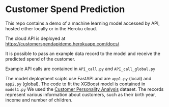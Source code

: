 # Customer Spend Prediction
This repo contains a demo of a machine learning model accessed by API, hosted either locally or in the Heroku cloud.

The cloud API is deployed at <a href="https://customerspendapidemo.herokuapp.com/docs/" target="_blank">https://customerspendapidemo.herokuapp.com/docs/</a>

It is possible to pass an example data record to the model and receive the predicted spend of the customer.

Example API calls are contained in `API_call.py` and `API_call_global.py`

The model deployment scipts use FastAPI and are `app1.py` (local) and `app2.py` (global).
The code to fit the XGBoost model is contained in `model1.py` We used the <a href="https://www.kaggle.com/imakash3011/customer-personality-analysis" target="_blank">Customer Personality Analysis</a> dataset. The records represent various information about customers, such as their birth year, income and number of children.
